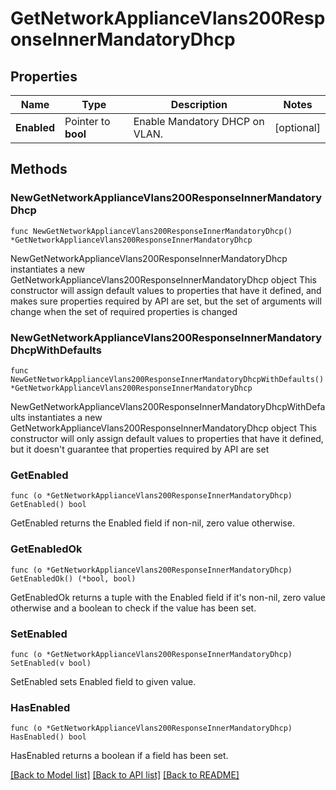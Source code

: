# GetNetworkApplianceVlans200ResponseInnerMandatoryDhcp

## Properties

Name | Type | Description | Notes
------------ | ------------- | ------------- | -------------
**Enabled** | Pointer to **bool** | Enable Mandatory DHCP on VLAN. | [optional] 

## Methods

### NewGetNetworkApplianceVlans200ResponseInnerMandatoryDhcp

`func NewGetNetworkApplianceVlans200ResponseInnerMandatoryDhcp() *GetNetworkApplianceVlans200ResponseInnerMandatoryDhcp`

NewGetNetworkApplianceVlans200ResponseInnerMandatoryDhcp instantiates a new GetNetworkApplianceVlans200ResponseInnerMandatoryDhcp object
This constructor will assign default values to properties that have it defined,
and makes sure properties required by API are set, but the set of arguments
will change when the set of required properties is changed

### NewGetNetworkApplianceVlans200ResponseInnerMandatoryDhcpWithDefaults

`func NewGetNetworkApplianceVlans200ResponseInnerMandatoryDhcpWithDefaults() *GetNetworkApplianceVlans200ResponseInnerMandatoryDhcp`

NewGetNetworkApplianceVlans200ResponseInnerMandatoryDhcpWithDefaults instantiates a new GetNetworkApplianceVlans200ResponseInnerMandatoryDhcp object
This constructor will only assign default values to properties that have it defined,
but it doesn't guarantee that properties required by API are set

### GetEnabled

`func (o *GetNetworkApplianceVlans200ResponseInnerMandatoryDhcp) GetEnabled() bool`

GetEnabled returns the Enabled field if non-nil, zero value otherwise.

### GetEnabledOk

`func (o *GetNetworkApplianceVlans200ResponseInnerMandatoryDhcp) GetEnabledOk() (*bool, bool)`

GetEnabledOk returns a tuple with the Enabled field if it's non-nil, zero value otherwise
and a boolean to check if the value has been set.

### SetEnabled

`func (o *GetNetworkApplianceVlans200ResponseInnerMandatoryDhcp) SetEnabled(v bool)`

SetEnabled sets Enabled field to given value.

### HasEnabled

`func (o *GetNetworkApplianceVlans200ResponseInnerMandatoryDhcp) HasEnabled() bool`

HasEnabled returns a boolean if a field has been set.


[[Back to Model list]](../README.md#documentation-for-models) [[Back to API list]](../README.md#documentation-for-api-endpoints) [[Back to README]](../README.md)


